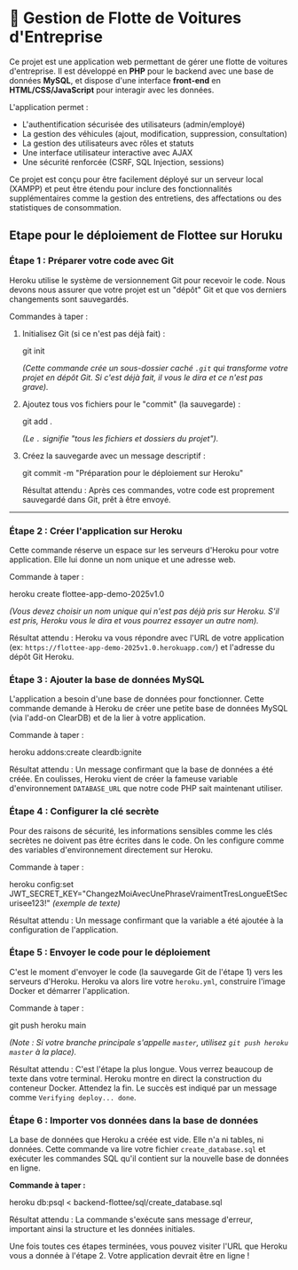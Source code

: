 # 🚗 Gestion de Flotte de Voitures d'Entreprise

Ce projet est une application web permettant de gérer une flotte de voitures d'entreprise. Il est développé en **PHP** pour le backend avec une base de données **MySQL**, et dispose d'une interface **front-end** en **HTML/CSS/JavaScript** pour interagir avec les données.

L'application permet :

- L'authentification sécurisée des utilisateurs (admin/employé)
- La gestion des véhicules (ajout, modification, suppression, consultation)
- La gestion des utilisateurs avec rôles et statuts
- Une interface utilisateur interactive avec AJAX
- Une sécurité renforcée (CSRF, SQL Injection, sessions)

Ce projet est conçu pour être facilement déployé sur un serveur local (XAMPP) et peut être étendu pour inclure des fonctionnalités supplémentaires comme la gestion des entretiens, des affectations ou des statistiques de consommation.

## Etape pour le déploiement de Flottee sur Horuku

### Étape 1 : Préparer votre code avec Git

Heroku utilise le système de versionnement Git pour recevoir le code. Nous devons nous assurer que votre projet est un "dépôt" Git et que vos derniers changements sont sauvegardés.

Commandes à taper :

1. Initialisez Git (si ce n'est pas déjà fait) :

   git init

   _(Cette commande crée un sous-dossier caché `.git` qui transforme votre projet en dépôt Git. Si c'est déjà fait, il vous le dira et ce n'est pas grave)._

2. Ajoutez tous vos fichiers pour le "commit" (la sauvegarde) :

   git add .

   _(Le `.` signifie "tous les fichiers et dossiers du projet")._

3. Créez la sauvegarde avec un message descriptif :

   git commit -m "Préparation pour le déploiement sur Heroku"

   Résultat attendu : Après ces commandes, votre code est proprement sauvegardé dans Git, prêt à être envoyé.

---

### Étape 2 : Créer l'application sur Heroku

Cette commande réserve un espace sur les serveurs d'Heroku pour votre application. Elle lui donne un nom unique et une adresse web.

Commande à taper :

heroku create flottee-app-demo-2025v1.0

_(Vous devez choisir un nom unique qui n'est pas déjà pris sur Heroku. S'il est pris, Heroku vous le dira et vous pourrez essayer un autre nom)._

Résultat attendu : Heroku va vous répondre avec l'URL de votre application (ex: `https://flottee-app-demo-2025v1.0.herokuapp.com/`) et l'adresse du dépôt Git Heroku.

### Étape 3 : Ajouter la base de données MySQL

L'application a besoin d'une base de données pour fonctionner. Cette commande demande à Heroku de créer une petite base de données MySQL (via l'add-on ClearDB) et de la lier à votre application.

Commande à taper :

heroku addons:create cleardb:ignite

Résultat attendu : Un message confirmant que la base de données a été créée. En coulisses, Heroku vient de créer la fameuse variable d'environnement `DATABASE_URL` que notre code PHP sait maintenant utiliser.

### Étape 4 : Configurer la clé secrète

Pour des raisons de sécurité, les informations sensibles comme les clés secrètes ne doivent pas être écrites dans le code. On les configure comme des variables d'environnement directement sur Heroku.

Commande à taper :

heroku config:set JWT_SECRET_KEY="ChangezMoiAvecUnePhraseVraimentTresLongueEtSecurisee123!" _(exemple de texte)_

Résultat attendu : Un message confirmant que la variable a été ajoutée à la configuration de l'application.

### Étape 5 : Envoyer le code pour le déploiement

C'est le moment d'envoyer le code (la sauvegarde Git de l'étape 1) vers les serveurs d'Heroku. Heroku va alors lire votre `heroku.yml`, construire l'image Docker et démarrer l'application.

Commande à taper :

git push heroku main

_(Note : Si votre branche principale s'appelle `master`, utilisez `git push heroku master` à la place)._

Résultat attendu : C'est l'étape la plus longue. Vous verrez beaucoup de texte dans votre terminal. Heroku montre en direct la construction du conteneur Docker. Attendez la fin. Le succès est indiqué par un message comme `Verifying deploy... done`.

### Étape 6 : Importer vos données dans la base de données

La base de données que Heroku a créée est vide. Elle n'a ni tables, ni données. Cette commande va lire votre fichier `create_database.sql` et exécuter les commandes SQL qu'il contient sur la nouvelle base de données en ligne.

**Commande à taper :**

heroku db:psql < backend-flottee/sql/create_database.sql

Résultat attendu : La commande s'exécute sans message d'erreur, important ainsi la structure et les données initiales.

Une fois toutes ces étapes terminées, vous pouvez visiter l'URL que Heroku vous a donnée à l'étape 2. Votre application devrait être en ligne !
